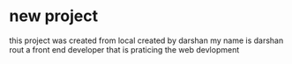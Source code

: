# new project
this project was created from local 
created by darshan 
my name is  darshan rout a  front end developer that is praticing the web devlopment
